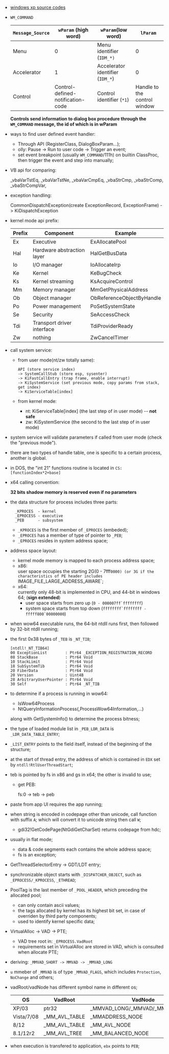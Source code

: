 * [windows xp source codes](https://doxygen.reactos.org/)
	
* `WM_COMMAND`

	| `Message_Source` | `wParam` (high word)              | `wParam`(low word)               | `lParam`                     |
	|------------------|-----------------------------------|----------------------------------|------------------------------|
	| Menu             | 0                                 | Menu identifier (`IDM_*)`        | 0                            |
	| Accelerator      | 1                                 | Accelerator identifier (`IDM_*`) | 0                            |
	| Control          | Control-defined-notification-code | Control identifier (`*1`)        | Handle to the control window |

	**Controls send information to dialog box procedure through the `WM_COMMAND` message, the id of which is in wParam**

* ways to find user defined event handler:
	- Through API (RegisterClass, DialogBoxParam...);
	- olly: Pause -> Run to user code -> Trigger an event;
	- set event breakpoint (usually `WM_COMMAND`/111h) on builtin ClassProc, then trigger the event and step into manually;

* VB api for comparing:

	_vbaVarTstEq, _vbaVarTstNe, _vbaVarCmpEq, _vbaStrCmp, _vbaStrComp, _vbaStrCompVar, 

* exception handling:

	CommonDispatchException(create ExceptionRecord, ExceptionFrame) -> KiDispatchException

* kernel mode api prefix:

	| Prefix | Component                  | Example                   |
	|--------|----------------------------|---------------------------|
	| Ex     | Executive                  | ExAllocatePool            |
	| Hal    | Hardware abstraction layer | HalGetBusData             |
	| Io     | I/O manager                | IoAllocateIrp             |
	| Ke     | Kernel                     | KeBugCheck                |
	| Ks     | Kernel streaming           | KsAcquireControl          |
	| Mm     | Memory manager             | MmGetPhysicalAddress      |
	| Ob     | Object manager             | ObReferenceObjectByHandle |
	| Po     | Power management           | PoSetSystemState          |
	| Se     | Security                   | SeAccessCheck             |
	| Tdi    | Transport driver interface | TdiProviderReady          |
	| Zw     | nothing                    | ZwCancelTimer             |

* call system service:
	- from user mode(nt/zw totally same):

		```
		API (store service index) 
		-> SystemCallStub (store esp, sysenter) 
		-> KiFastCallEntry (trap frame, enable interrupt) 
		-> KiSystemService (set previous mode, copy params from stack, get index) 
		-> KiServiceTable[index]
		```

	- from kernel mode:
		+ nt: KiServiceTable[index] (the last step of in user mode)	-- **not safe**
		+ zw: KiSystemService (the second to the last step of in user mode)

* system service will validate parameters if called from user mode (check the "previous mode").

* there are two types of handle table, one is specific to a certain process, another is global.

* in DOS, the "int 21" functions routine is located in `CS:[functionIndex*2+base]`

* x64 calling convention:

	**32 bits shadow memory is reserved even if no parameters**

* the data structure for process includes three parts:

		_KPROCES  - kernel
		_EPROCESS - executive
		_PEB      - subsystem
 
	- `_KPROCES` is the first member of `_EPROCES` (embeded);		
	- `_EPROCES` has a member of type of pointer to `_PEB`; 	
	- `_EPROCES` resides in system address space;

* address space layout:
	- kernel mode memory is mapped to each process address space;
	- x86:  
		user space occupies the starting 2G(0 - 7fff`0000) (or 3G if the characteristics of PE header includes `IMAGE_FILE_LARGE_ADDRESS_AWARE`;
	- x64:  
		currently only 48-bit is implemented in CPU, and 44-bit in windows 64; (**sign extended**)
		+ user space starts from zero up (``0 - 000007ff`ffffffff``)
		+ system space starts from top down (``ffffffff`ffffffff - fffff800`00000000``)

* when wow64 executable runs, the 64-bit ntdll runs first, then followed by 32-bit ntdll running;

* the first 0x38 bytes of `_TEB` is `_NT_TIB`;
	```
	[ntdll!_NT_TIB64]       
	00 ExceptionList        : Ptr64 _EXCEPTION_REGISTRATION_RECORD
	08 StackBase            : Ptr64 Void
	10 StackLimit           : Ptr64 Void
	18 SubSystemTib         : Ptr64 Void
	20 FiberData            : Ptr64 Void
	20 Version              : Uint4B
	28 ArbitraryUserPointer : Ptr64 Void
	30 Self                 : Ptr64 _NT_TIB
	```

* to determine if a process is running in wow64: 
	- IsWow64Process 
	- NtQueryInformationProcess(,ProcessWow64Information,...)

	along with GetSystemInfo() to determine the process bitness;

* the type of loaded module list in `_PEB_LDR_DATA` is `_LDR_DATA_TABLE_ENTRY`; 

* `_LIST_ENTRY` points to the field itself, instead of the beginning of the structure;

* at the start of thread entry, the address of which is contained in `EDX` set by `ntdll!RtlUserThreadStart`; 

* teb is pointed by fs in x86 and gs in x64; the other is invalid to use;
	- get PEB:
		
		fs:0 -> teb -> peb


* paste from app UI requires the app running;

* when string is encoded in codepage other than unicode, call function with suffix `A`; which will convert it to unicode string then call `W`;
	- gdi32!GetCodePage(NtGdiGetCharSet) returns codepage from hdc;

* usually in flat mode;
	- data & code segments each contains the whole address space;
	- fs is an exception;

* GetThreadSelectorEntry -> GDT/LDT entry;

* synchronizable object starts with `_DISPATCHER_OBJECT`, such as `_EPROCESS/_KPROCESS`, `_ETHREAD`;

* PoolTag is the last member of `_POOL_HEADER`, which preceding the allocated pool; 
	- can only contain ascii values;
	- the tags allocated by kernel has its highest bit set, in case of overriden by third party components;
	- used to identify kernel specific data;

* VirtualAlloc -> VAD -> PTE;
	- VAD tree root in: `_EPROCESS.VadRoot`
	- requirements set in VirtualAlloc are stored in VAD, which is consulted when allocate PTE;

* deriving: `_MMVAD_SHORT -> MMVAD -> _MMVAD_LONG`

* `u` mmeber of `_MMVAD` is of type `_MMVAD_FLAGS`, which includes `Protection`, `NoChange` and others; 

* vadRoot/vadNode has different symbol name in different os;

	| OS         | VadRoot       | VadNode                         |
	|------------|---------------|---------------------------------|
	| XP/03      | ptr32         | _MMVAD_LONG/_MMVAD/_MMVAD_SHORT |
	| Vista/7/08 | _MM_AVL_TABLE | _MMADDRESS_NODE                 |
	| 8/12       | _MM_AVL_TABLE | _MM_AVL_NODE                    |
	| 8.1/12r2   | _MM_AVL_TREE  | _MM_BALANCED_NODE               |

* when execution is transfered to application, `ebx` points to `PEB`;
